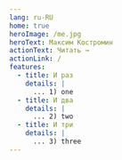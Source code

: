 ```yaml
---
lang: ru-RU
home: true
heroImage: /me.jpg
heroText: Максим Костромин
actionText: Читать →
actionLink: /
features:
  - title: И раз
    details: |
      ... 1) one
  - title: И два
    details: |
      ... 2) two
  - title: И три
    details: |
      ... 3) three
---
```


<MyFooter />
